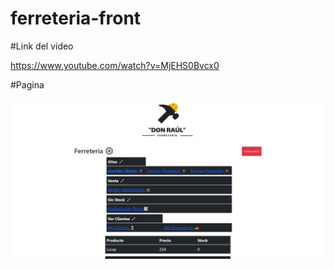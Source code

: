 # ferreteria-front

#Link del video

https://www.youtube.com/watch?v=MjEHS0Bvcx0


#Pagina 

![](https://github.com/LucasMilessi/ferreteria-front/blob/main/imagen/front.png)
